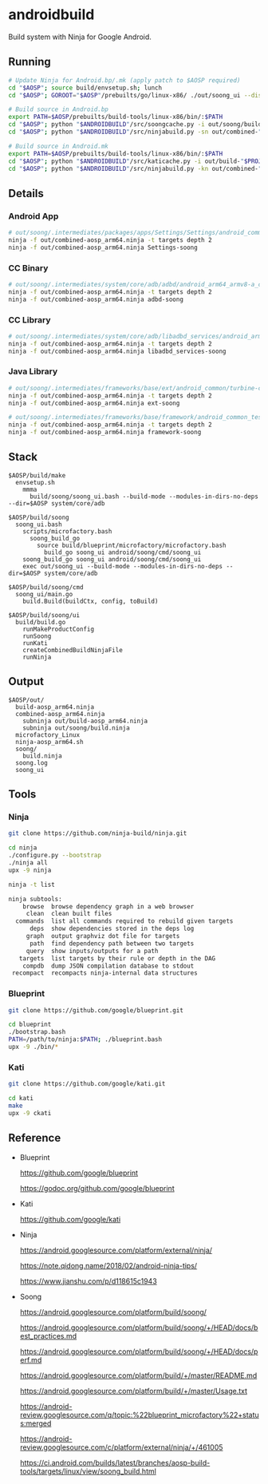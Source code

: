 # androidbuild
Build system with Ninja for Google Android.



## Running

```bash
# Update Ninja for Android.bp/.mk (apply patch to $AOSP required)
cd "$AOSP"; source build/envsetup.sh; lunch
cd "$AOSP"; GOROOT="$AOSP"/prebuilts/go/linux-x86/ ./out/soong_ui --disable-build-ninja

# Build source in Android.bp
export PATH=$AOSP/prebuilts/build-tools/linux-x86/bin/:$PATH
cd "$AOSP"; python "$ANDROIDBUILD"/src/soongcache.py -i out/soong/build.ninja -o soong.cache
cd "$AOSP"; python "$ANDROIDBUILD"/src/ninjabuild.py -sn out/combined-"$PROJECT".ninja -sc soong.cache -f "$FILEPATH" -l debug -o out.txt

# Build source in Android.mk
export PATH=$AOSP/prebuilts/build-tools/linux-x86/bin/:$PATH
cd "$AOSP"; python "$ANDROIDBUILD"/src/katicache.py -i out/build-"$PROJECT".ninja -o kati.cache
cd "$AOSP"; python "$ANDROIDBUILD"/src/ninjabuild.py -kn out/combined-"$PROJECT".ninja -kc kati.cache -f "$FILEPATH" -l debug -o out.txt
```



## Details

### Android App

```bash
# out/soong/.intermediates/packages/apps/Settings/Settings/android_common/base.zip: g.java.buildBundleModule
ninja -f out/combined-aosp_arm64.ninja -t targets depth 2
ninja -f out/combined-aosp_arm64.ninja Settings-soong
```



### CC Binary

```bash
# out/soong/.intermediates/system/core/adb/adbd/android_arm64_armv8-a_core/versioned-stripped/adbd: g.cc.strip
ninja -f out/combined-aosp_arm64.ninja -t targets depth 2
ninja -f out/combined-aosp_arm64.ninja adbd-soong
```



### CC Library

```bash
# out/soong/.intermediates/system/core/adb/libadbd_services/android_arm_armv8-a_core_shared/versioned-stripped/libadbd_services.so: g.cc.strip
ninja -f out/combined-aosp_arm64.ninja -t targets depth 2
ninja -f out/combined-aosp_arm64.ninja libadbd_services-soong
```



### Java Library

```bash
# out/soong/.intermediates/frameworks/base/ext/android_common/turbine-combined/ext.jar: g.java.combineJar
ninja -f out/combined-aosp_arm64.ninja -t targets depth 2
ninja -f out/combined-aosp_arm64.ninja ext-soong
```

```bash
# out/soong/.intermediates/frameworks/base/framework/android_common_test_com.android.media/jarjar/framework.jar: g.java.jarjar
ninja -f out/combined-aosp_arm64.ninja -t targets depth 2
ninja -f out/combined-aosp_arm64.ninja framework-soong
```



## Stack

```
$AOSP/build/make
  envsetup.sh
    mmma
      build/soong/soong_ui.bash --build-mode --modules-in-dirs-no-deps --dir=$AOSP system/core/adb
```

```
$AOSP/build/soong
  soong_ui.bash
    scripts/microfactory.bash
      soong_build_go
        source build/blueprint/microfactory/microfactory.bash
          build_go soong_ui android/soong/cmd/soong_ui
    soong_build_go soong_ui android/soong/cmd/soong_ui
    exec out/soong_ui --build-mode --modules-in-dirs-no-deps --dir=$AOSP system/core/adb
```

```
$AOSP/build/soong/cmd
  soong_ui/main.go
    build.Build(buildCtx, config, toBuild)
```

```
$AOSP/build/soong/ui
  build/build.go
    runMakeProductConfig
    runSoong
    runKati
    createCombinedBuildNinjaFile
    runNinja
```



## Output

```
$AOSP/out/
  build-aosp_arm64.ninja
  combined-aosp_arm64.ninja
    subninja out/build-aosp_arm64.ninja
    subninja out/soong/build.ninja
  microfactory_Linux
  ninja-aosp_arm64.sh
  soong/
    build.ninja
  soong.log
  soong_ui
```



## Tools

### Ninja

```bash
git clone https://github.com/ninja-build/ninja.git

cd ninja
./configure.py --bootstrap
./ninja all
upx -9 ninja
```

```bash
ninja -t list

ninja subtools:
    browse  browse dependency graph in a web browser
     clean  clean built files
  commands  list all commands required to rebuild given targets
      deps  show dependencies stored in the deps log
     graph  output graphviz dot file for targets
      path  find dependency path between two targets
     query  show inputs/outputs for a path
   targets  list targets by their rule or depth in the DAG
    compdb  dump JSON compilation database to stdout
 recompact  recompacts ninja-internal data structures
```



### Blueprint

```bash
git clone https://github.com/google/blueprint.git

cd blueprint
./bootstrap.bash
PATH=/path/to/ninja:$PATH; ./blueprint.bash
upx -9 ./bin/*
```



### Kati

```bash
git clone https://github.com/google/kati.git

cd kati
make
upx -9 ckati
```



## Reference

- Blueprint

  https://github.com/google/blueprint

  https://godoc.org/github.com/google/blueprint



- Kati

  https://github.com/google/kati



- Ninja

  https://android.googlesource.com/platform/external/ninja/

  https://note.qidong.name/2018/02/android-ninja-tips/

  https://www.jianshu.com/p/d118615c1943



- Soong

  https://android.googlesource.com/platform/build/soong/

  https://android.googlesource.com/platform/build/soong/+/HEAD/docs/best_practices.md

  https://android.googlesource.com/platform/build/soong/+/HEAD/docs/perf.md

  https://android.googlesource.com/platform/build/+/master/README.md

  https://android.googlesource.com/platform/build/+/master/Usage.txt

  https://android-review.googlesource.com/q/topic:%22blueprint_microfactory%22+status:merged

  https://android-review.googlesource.com/c/platform/external/ninja/+/461005

  https://ci.android.com/builds/latest/branches/aosp-build-tools/targets/linux/view/soong_build.html
